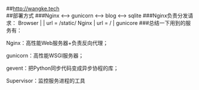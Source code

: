 ##http://wangke.tech
<br>
##部署方式
###Nginx <--> gunicorn <--> blog <--> sqlite
###Nginx负责分发请求：
        Browser
           |
           |  url = /static/
         Nginx
           |  url = /
           |
        gunicore
###总结一下用到的服务有：

Nginx：高性能Web服务器+负责反向代理；

gunicorn：高性能WSGI服务器；

gevent：把Python同步代码变成异步协程的库；

Supervisor：监控服务进程的工具

